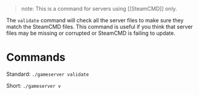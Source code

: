 > note: This is a command for servers using [[SteamCMD]] only.

The `validate` command will check all the server files to make sure they match the SteamCMD files. This command is useful if you think that server files may be missing or corrupted or SteamCMD is failing to update.

# Commands

Standard: `./gameserver validate`

Short: `./gameserver v`